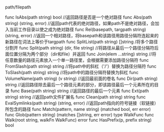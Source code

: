 path/filepath

func IsAbs(path string) bool            //返回路径是否是一个绝对路径
func Abs(path string) (string, error)       //返回path代表的绝对路径，如果path不是绝对路径，会加入当前工作目录以使之成为绝对路径
func Rel(basepath, targpath string) (string, error) //返回一个相对路径，将basepath和该路径用路径分隔符连起来的新路径在词法上等价于targpath
func SplitList(path string) []string        /将多个路径分割开
func Split(path string) (dir, file string)  //将路径从最后一个路径分隔符后面位置分隔为两个部分（dir和file）并返回
func Join(elem ...string) string        //将任意数量的路径元素放入一个单一路径里，会根据需要添加路径分隔符
func FromSlash(path string) string      //将path中的斜杠（'/'）替换为路径分隔符
func ToSlash(path string) string        //将path中的路径分隔符替换为斜杠
func VolumeName(path string) (v string) //返回最前面的卷名
func Dir(path string) string        //返回路径除去最后一个路径元素的部分，即该路径最后一个元素所在的目录
func Base(path string) string       //返回路径的最后一个元素
func Ext(path string) string        //返回path文件扩展名
func Clean(path string) string
func EvalSymlinks(path string) (string, error)  //返回path指向的符号链接（软链接）所包含的路径
func Match(pattern, name string) (matched bool, err error)
func Glob(pattern string) (matches []string, err error)
type WalkFunc
func Walk(root string, walkFn WalkFunc) error
func HasPrefix(p, prefix string) bool












